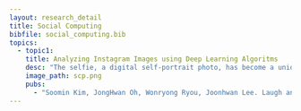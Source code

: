 ```yaml
---
layout: research_detail
title: Social Computing
bibfile: social_computing.bib
topics:
  - topic1:
    title: Analyzing Instagram Images using Deep Learning Algoritms
    desc: "The selfie, a digital self-portrait photo, has become a unique means of self-presentation, with the emergence of image-based social media platforms, such as Instagram. Social cues presented in selfies may influence viewers to form and evaluate impressions toward uploaders, resulting in viewers’ specific social behaviors, as in off-line face-to-face situations. The goal of this study is to understand how facial features, especially facial expressions of emotion, which are known as representative social cues of nonverbal communication, can affect social engagement. We analyze a large-scale set of selfies on Instagram by applying a deep learning-based image analysis algorithm to discover how facial emotions affect the extent to which selfies induce likes and comments.We also conducted in-depth interviews with 14 Instagram users to better understand the underlying motivations of social responses to selfies. Our findings are as follows: (1) Selfies with positive emotional valence invited more frequent likes and comments than those with negative emotional valence. (2) However, our findings also reveal that the effect of facial emotion on social engagement is more complex than mere valence alone. The effect of emotion on social response differed depending on the type of emotion. Happy faces got more likes and comments; surprised faces got fewer likes and comments. (3) Viewers’ implicit motivations for social feedback on selfies were revealed to be impression evaluation and relationship enhancement. Based on these findings, we discuss design implications for driving user response in image-based social media."
    image_path: scp.png
    pubs:
      - "Soomin Kim, JongHwan Oh, Wonryong Ryou, Joonhwan Lee. Laugh and Grow “Likes”: How Facial Emotions in Selfies Affect Social Engagement on Instagram (Under Review)"
---
```

